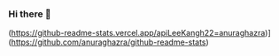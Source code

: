### Hi there 👋

(https://github-readme-stats.vercel.app/apiLeeKangh22=anuraghazra)](https://github.com/anuraghazra/github-readme-stats)
